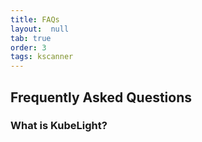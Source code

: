 ```yaml
---
title: FAQs
layout:  null
tab: true
order: 3
tags: kscanner
---
```

## Frequently Asked Questions
### What is KubeLight?

